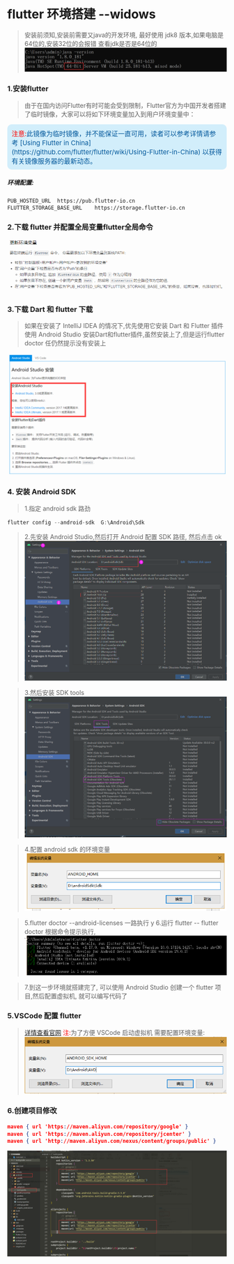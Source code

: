 # flutter 环境搭建 --widows

>安装前须知,安装前需要又java的开发环境, 最好使用 jdk8 版本,如果电脑是64位的,安装32位的会报错
查看jdk是否是64位的
![图示](static/images/jdkSetting.png)

### 1.安装flutter

>由于在国内访问Flutter有时可能会受到限制，Flutter官方为中国开发者搭建了临时镜像，大家可以将如下环境变量加入到用户环境变量中：
<div style="background:#D2EEFB;color:#01579B;font-size:15px;padding:10px;border-radius:10px;"><font color="red">注意:</font>此镜像为临时镜像，并不能保证一直可用，读者可以参考详情请参考 [Using Flutter in China](https://github.com/flutter/flutter/wiki/Using-Flutter-in-China) 以获得有关镜像服务器的最新动态。</div>

##### 环境配置:

```html
PUB_HOSTED_URL  https://pub.flutter-io.cn
FLUTTER_STORAGE_BASE_URL    https://storage.flutter-io.cn
```

### 2.下载 flutter 并配置全局变量flutter全局命令

![示](static/images/flutter_setpath.png)

### 3.下载 Dart 和 flutter 下载

>如果在安装了 IntelliJ IDEA 的情况下,优先使用它安装 Dart 和 Flutter 插件
>使用 Android Studio 安装Dart和flutter插件,虽然安装上了,但是运行flutter doctor 任仍然提示没有安装上

![](static/images/flutter_1.png)

### 4.  安装 Android SDK
>1.指定 android sdk 路劲
```C#
flutter config --android-sdk  G:\Android\Sdk
```

>2.先安装 Android Studio,然后打开 Android 配置 SDK 路径, 然后点击 ok
![图例1](static/images/android_sdk.png)

>3.然后安装 SDK tools
![图例2](static/images/android_sdktools.png)

>4.配置 android sdk 的环境变量
![图例3](static/images/android_setting1.png)

>5.flutter doctor --android-licenses 一路执行 y
>6.运行 flutter -- flutter doctor 根据命令提示执行,
![图例4](static/images/flutter_doctor.png)

>7.到这一步环境就搭建完了, 可以使用 Android Studio 创建一个 flutter 项目,然后配置虚拟机, 就可以编写代码了

### 5.VSCode 配置 flutter

>[详情查看官网](https://flutterchina.club/get-started/test-drive/#vscode)
><font color='red'>注:</font>为了方便 VSCode 启动虚拟机 
>需要配置环境变量:
![图例5](static/images/android_AVD_Setting.png)


### 6.创建项目修改
```JSON
maven { url 'https://maven.aliyun.com/repository/google' }
maven { url 'https://maven.aliyun.com/repository/jcenter' }
maven { url 'http://maven.aliyun.com/nexus/content/groups/public' }
```
![图示](static/images/gradleSetting.png)